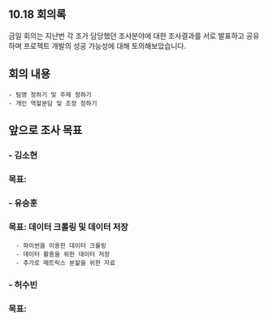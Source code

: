 ## 10.18 회의록
금일 회의는 지난번 각 조가 담당했던 조사분야에 대한 조사결과를 서로 발표하고 공유하며
프로젝트 개발의 성공 가능성에 대해 토의해보았습니다.

## 회의 내용
    - 팀명 정하기 및 주제 정하기
    - 개인 역할분담 및 조장 정하기
    
## 앞으로 조사 목표
### - 김소현
### 목표: 

### - 유승훈
### 목표: 데이터 크롤링 및 데이터 저장
      - 파이썬을 이용한 데이터 크롤링
      - 데이터 활용을 위한 데이터 저장
      - 추가로 메트릭스 분할을 위한 자료
### - 허수빈
### 목표: 
